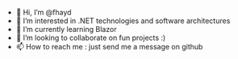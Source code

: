 - 👋 Hi, I’m @fhayd
- 👀 I’m interested in .NET technologies and software architectures
- 🌱 I’m currently learning Blazor
- 💞️ I’m looking to collaborate on fun projects :)
- 📫 How to reach me : just send me a message on github

<!---
fhayd/fhayd is a ✨ special ✨ repository because its `README.md` (this file) appears on your GitHub profile.
You can click the Preview link to take a look at your changes.
--->
